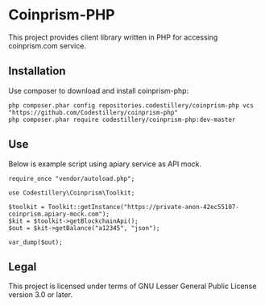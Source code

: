 # Coinprism-PHP

This project provides client library written in PHP for accessing coinprism.com service.

## Installation

Use composer to download and install coinprism-php:

```
php composer.phar config repositories.codestillery/coinprism-php vcs "https://github.com/Codestillery/coinprism-php"
php composer.phar require codestillery/coinprism-php:dev-master
```

## Use

Below is example script using apiary service as API mock.

```
require_once "vendor/autoload.php";

use Codestillery\Coinprism\Toolkit;

$toolkit = Toolkit::getInstance("https://private-anon-42ec55107-coinprism.apiary-mock.com");
$kit = $toolkit->getBlockchainApi();
$out = $kit->getBalance("a12345", "json");

var_dump($out);
```

## Legal

This project is licensed under terms of GNU Lesser General Public License version 3.0 or later.
